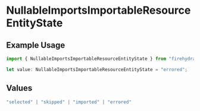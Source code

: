 # NullableImportsImportableResourceEntityState

## Example Usage

```typescript
import { NullableImportsImportableResourceEntityState } from "firehydrant-typescript-sdk/models/components";

let value: NullableImportsImportableResourceEntityState = "errored";
```

## Values

```typescript
"selected" | "skipped" | "imported" | "errored"
```
